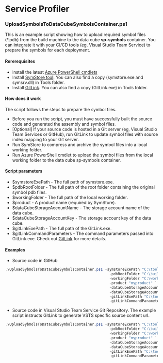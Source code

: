 # Service Profiler

### UploadSymbolsToDataCubeSymbolsContainer.ps1

This is an example script showing how to upload required symbol files (*.pdb) from the build machine to the data cube **sp-symbols** container. You can integrate it with your CI/CD tools (eg, Visual Studio Team Service) to prepare the symbols for each deployment.

#### Rererequisites

  - Install the latest [Azure PowerShell cmdlets](https://www.microsoft.com/web/handlers/webpi.ashx/getinstaller/WindowsAzurePowershellGet.3f.3f.3fnew.appids)
  - Install [SymStore tool](https://go.microsoft.com/fwlink/p/?LinkId=536682). You can also find a copy (symstore.exe and symsrv.dll) in Tools folder. 
  - Install [GitLink](https://github.com/GitTools/GitLink). You can also find a copy (GitLink.exe) in Tools folder.

#### How does it work
The script follows the steps to prepare the symbol files.

  - Before you run the script, you must have successfully built the source code and generated the assembly and symbol files.
  - [Optional] If your source code is hosted in a Git server (eg, Visual Studio Team Services or GitHub), run GitLink to update symbol files with source index mapping to your Git server.
  - Run SymStore to compress and archive the symbol files into a local working folder.
  - Run Azure PowerShell cmdlet to upload the symbol files from the local working folder to the data cube sp-symbols container.

#### Script parameters

  - $symstoreExePath - The full path of symstore.exe.
  - $pdbRootFolder - The full path of the root folder containing the original symbol pdb files.
  - $workingFolder - The full path of the local working folder.
  - $product - A product name (required by SymStore).
  - $dataCubeStorageAccountName - The storage account name of the data cube.
  - $dataCubeStorageAccountKey - The storage account key of the data cube.
  - $gitLinkExePath - The full path of the GitLink.exe.
  - $gitLinkCommandParameters - The command parameters passed into GitLink.exe. Check out [GitLink](https://github.com/GitTools/GitLink) for more details.

#### Examples

  - Source code in GitHub

```PowerShell
.\UploadSybmolsToDataCubeSymbolsContainer.ps1 -symstoreExePath "C:\tools\symstore.exe" `                                                  
                                                -pdbRootFolder "C:\build\release" `
                                                -workingFolder "C:\working" `
                                                -product "myproduct" `
                                                -dataCubeStorageAccountName "mystorageaccountname" `
                                                -dataCubeStorageAccountKey "mystroageaccountkey" `
                                                -gitLinkExePath "C:\tools\GitLink.exe" `
                                                -gitLinkCommandParameters "C:\source\ -c release"
```

  - Source code in Visual Studio Team Service Git Repository. The example script instructs GitLink to generate VSTS specific source content url.     

```PowerShell
.\UploadSybmolsToDataCubeSymbolsContainer.ps1 -symstoreExePath "C:\tools\symstore.exe" `                                                  
                                                -pdbRootFolder "C:\build\release" `
                                                -workingFolder "C:\working" `
                                                -product "myproduct" `
                                                -dataCubeStorageAccountName "mystorageaccountname" `
                                                -dataCubeStorageAccountKey "mystroageaccountkey" `
                                                -gitLinkExePath "C:\tools\GitLink.exe" `
                                                -gitLinkCommandParameters "C:\source\ -c release -u https://My-VSTS-Account.visualstudio.com/DefaultCollection/_apis/git/repositories/My-GitRepo-Guid/items?api-version=1.0&scopePath=/{filename}&versionType=commit&version={revision}"
```
